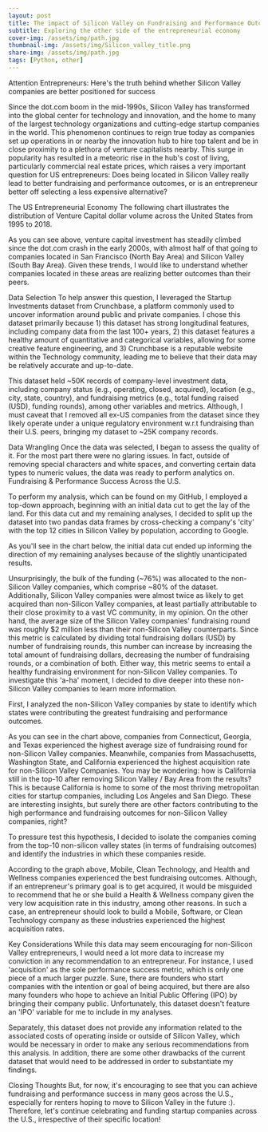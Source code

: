 ```yaml
---
layout: post
title: The impact of Silicon Valley on Fundraising and Performance Outcomes
subtitle: Exploring the other side of the entrepreneurial economy 
cover-img: /assets/img/path.jpg
thumbnail-img: /assets/img/Silicon_valley_title.png
share-img: /assets/img/path.jpg
tags: [Python, other]
---
```

Attention Entrepreneurs: Here's the truth behind whether Silicon Valley companies are better positioned for success

Since the dot.com boom in the mid-1990s, Silicon Valley has transformed into the global center for technology and innovation, and the home to many of the largest technology organizations and cutting-edge startup companies in the world. This phenomenon continues to reign true today as companies set up operations in or nearby the innovation hub to hire top talent and be in close proximity to a plethora of venture capitalists nearby. This surge in popularity has resulted in a meteoric rise in the hub's cost of living, particularly commercial real estate prices, which raises a very important question for US entrepreneurs: Does being located in Silicon Valley really lead to better fundraising and performance outcomes, or is an entrepreneur better off selecting a less expensive alternative?

The US Entrepreneurial Economy
The following chart illustrates the distribution of Venture Capital dollar volume across the United States from 1995 to 2018.

As you can see above, venture capital investment has steadily climbed since the dot.com crash in the early 2000s, with almost half of that going to companies located in San Francisco (North Bay Area) and Silicon Valley (South Bay Area). Given these trends, I would like to understand whether companies located in these areas are realizing better outcomes than their peers.

Data Selection
To help answer this question, I leveraged the Startup Investments dataset from Crunchbase, a platform commonly used to uncover information around public and private companies. I chose this dataset primarily because 1) this dataset has strong longitudinal features, including company data from the last 100+ years, 2) this dataset features a healthy amount of quantitative and categorical variables, allowing for some creative feature engineering, and 3) Crunchbase is a reputable website within the Technology community, leading me to believe that their data may be relatively accurate and up-to-date.

This dataset held ~50K records of company-level investment data, including company status (e.g., operating, closed, acquired), location (e.g., city, state, country), and fundraising metrics (e.g., total funding raised (USD), funding rounds), among other variables and metrics. Although, I must caveat that I removed all ex-US companies from the dataset since they likely operate under a unique regulatory environment w.r.t fundraising than their U.S. peers, bringing my dataset to ~25K company records.

Data Wrangling
Once the data was selected, I began to assess the quality of it. For the most part there were no glaring issues. In fact, outside of removing special characters and white spaces, and converting certain data types to numeric values, the data was ready to perform analytics on.
Fundraising & Performance Success Across the U.S.

To perform my analysis, which can be found on my GitHub, I employed a top-down approach, beginning with an initial data cut to get the lay of the land. For this data cut and my remaining analyses, I decided to split up the dataset into two pandas data frames by cross-checking a company's 'city' with the top 12 cities in Silicon Valley by population, according to Google.

As you'll see in the chart below, the initial data cut ended up informing the direction of my remaining analyses because of the slightly unanticipated results.

Unsurprisingly, the bulk of the funding (~76%) was allocated to the non-Silicon Valley companies, which comprise ~80% of the dataset. Additionally, Silicon Valley companies were almost twice as likely to get acquired than non-Silicon Valley companies, at least partially attributable to their close proximity to a vast VC community, in my opinion.
On the other hand, the average size of the Silicon Valley companies' fundraising round was roughly $2 million less than their non-Silicon Valley counterparts. Since this metric is calculated by dividing total fundraising dollars (USD) by number of fundraising rounds, this number can increase by increasing the total amount of fundraising dollars, decreasing the number of fundraising rounds, or a combination of both. Either way, this metric seems to entail a healthy fundraising environment for non-Silicon Valley companies. To investigate this 'a-ha' moment, I decided to dive deeper into these non-Silicon Valley companies to learn more information.

First, I analyzed the non-Silicon Valley companies by state to identify which states were contributing the greatest fundraising and performance outcomes.

As you can see in the chart above, companies from Connecticut, Georgia, and Texas experienced the highest average size of fundraising round for non-Silicon Valley companies. Meanwhile, companies from Massachusetts, Washington State, and California experienced the highest acquisition rate for non-Silicon Valley Companies. You may be wondering: how is California still in the top-10 after removing Silicon Valley / Bay Area from the results? This is because California is home to some of the most thriving metropolitan cities for startup companies, including Los Angeles and San Diego. These are interesting insights, but surely there are other factors contributing to the high performance and fundraising outcomes for non-Silicon Valley companies, right?

To pressure test this hypothesis, I decided to isolate the companies coming from the top-10 non-silicon valley states (in terms of fundraising outcomes) and identify the industries in which these companies reside.

According to the graph above, Mobile, Clean Technology, and Health and Wellness companies experienced the best fundraising outcomes. Although, if an entrepreneur's primary goal is to get acquired, it would be misguided to recommend that he or she build a Health & Wellness company given the very low acquisition rate in this industry, among other reasons. In such a case, an entrepreneur should look to build a Mobile, Software, or Clean Technology company as these industries experienced the highest acquisition rates.

Key Considerations
While this data may seem encouraging for non-Silicon Valley entrepreneurs, I would need a lot more data to increase my conviction in any recommendation to an entrepreneur. For instance, I used 'acquisition' as the sole performance success metric, which is only one piece of a much larger puzzle. Sure, there are founders who start companies with the intention or goal of being acquired, but there are also many founders who hope to achieve an Initial Public Offering (IPO) by bringing their company public. Unfortunately, this dataset doesn't feature an 'IPO' variable for me to include in my analyses.

Separately, this dataset does not provide any information related to the associated costs of operating inside or outside of Silicon Valley, which would be necessary in order to make any serious recommendations from this analysis. In addition, there are some other drawbacks of the current dataset that would need to be addressed in order to substantiate my findings.

Closing Thoughts
But, for now, it's encouraging to see that you can achieve fundraising and performance success in many geos across the U.S., especially for renters hoping to move to Silicon Valley in the future :). Therefore, let's continue celebrating and funding startup companies across the U.S., irrespective of their specific location!

